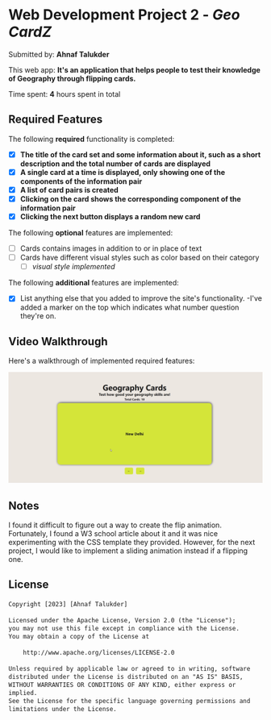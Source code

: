 # Web Development Project 2 - *Geo CardZ*

Submitted by: **Ahnaf Talukder**

This web app: **It's an application that helps people to test their knowledge of Geography through flipping cards.**

Time spent: **4** hours spent in total

## Required Features

The following **required** functionality is completed:

- [X] **The title of the card set and some information about it, such as a short description and the total number of cards are displayed**
- [X] **A single card at a time is displayed, only showing one of the components of the information pair**
- [X] **A list of card pairs is created**
- [X] **Clicking on the card shows the corresponding component of the information pair**
- [X] **Clicking the next button displays a random new card**

The following **optional** features are implemented:

- [ ] Cards contains images in addition to or in place of text
- [ ] Cards have different visual styles such as color based on their category
  - [ ] *visual style implemented*

The following **additional** features are implemented:

* [X] List anything else that you added to improve the site's functionality.
      -I've added a marker on the top which indicates what number question they're on.

## Video Walkthrough

Here's a walkthrough of implemented required features:

<img src='walkthrough.gif' title='Video Walkthrough' width='' alt='Video Walkthrough' />


## Notes

I found it difficult to figure out a way to create the flip animation. Fortunately, I found a W3 school article about it and it was nice experimenting with the CSS template they provided. However, for the next project, I would like to implement a sliding animation instead if a flipping one.

## License

    Copyright [2023] [Ahnaf Talukder]

    Licensed under the Apache License, Version 2.0 (the "License");
    you may not use this file except in compliance with the License.
    You may obtain a copy of the License at

        http://www.apache.org/licenses/LICENSE-2.0

    Unless required by applicable law or agreed to in writing, software
    distributed under the License is distributed on an "AS IS" BASIS,
    WITHOUT WARRANTIES OR CONDITIONS OF ANY KIND, either express or implied.
    See the License for the specific language governing permissions and
    limitations under the License.
